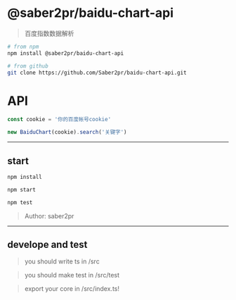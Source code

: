 # @saber2pr/baidu-chart-api

> 百度指数数据解析

```bash
# from npm
npm install @saber2pr/baidu-chart-api

# from github
git clone https://github.com/Saber2pr/baidu-chart-api.git
```

# API

```ts
const cookie = '你的百度帐号cookie'

new BaiduChart(cookie).search('关键字')
```

---

## start

```bash
npm install
```

```bash
npm start

npm test

```

> Author: saber2pr

---

## develope and test

> you should write ts in /src

> you should make test in /src/test

> export your core in /src/index.ts!
